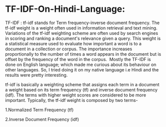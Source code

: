 # TF-IDF-On-Hindi-Language:

TF-IDF :
tf-idf stands for Term frequency-inverse document frequency. The tf-idf weight is a weight often used in information retrieval and text mining. Variations of the tf-idf weighting scheme are often used by search engines in scoring and ranking a document's relevance given a query. This weight is a statistical measure used to evaluate how important a word is to a document in a collection or corpus. The importance increases proportionally to the number of times a word appears in the document but is offset by the frequency of the word in the corpus. 
Mostly the TF-IDF is done on English language; which made me curious about its behaviour on other languages. So, I tried doing it on my native language i.e Hindi and the results were pretty interesting.

tf-idf is basically a weighting scheme that assigns each term in a document a weight based on its term frequency (tf) and inverse document frequency (idf). The terms with higher weight scores are considered to be more important.
Typically, the tf-idf weight is composed by two terms-

1.Normalized Term Frequency (tf)

2.Inverse Document Frequency (idf)
